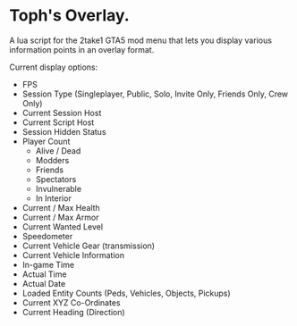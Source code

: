# Toph's Overlay.
A lua script for the 2take1 GTA5 mod menu that lets you display various information points in an overlay format.

Current display options: 
- FPS
- Session Type (Singleplayer, Public, Solo, Invite Only, Friends Only, Crew Only) 
- Current Session Host
- Current Script Host
- Session Hidden Status
- Player Count
  - Alive / Dead
  - Modders
  - Friends
  - Spectators
  - Invulnerable
  - In Interior
- Current / Max Health
- Current / Max Armor
- Current Wanted Level
- Speedometer
- Current Vehicle Gear (transmission)
- Current Vehicle Information
- In-game Time
- Actual Time
- Actual Date
- Loaded Entity Counts (Peds, Vehicles, Objects, Pickups)
- Current XYZ Co-Ordinates
- Current Heading (Direction)
